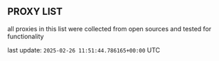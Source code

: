 ## PROXY LIST

all proxies in this list were collected from open sources and tested for functionality

last update: `2025-02-26 11:51:44.786165+00:00` UTC